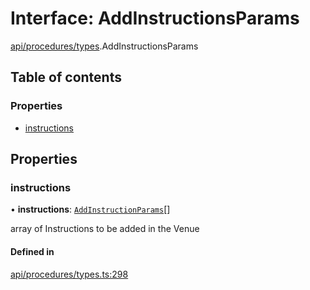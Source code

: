 # Interface: AddInstructionsParams

[api/procedures/types](../wiki/api.procedures.types).AddInstructionsParams

## Table of contents

### Properties

- [instructions](../wiki/api.procedures.types.AddInstructionsParams#instructions)

## Properties

### instructions

• **instructions**: [`AddInstructionParams`](../wiki/api.procedures.types.AddInstructionParams)[]

array of Instructions to be added in the Venue

#### Defined in

[api/procedures/types.ts:298](https://github.com/PolymathNetwork/polymesh-sdk/blob/c37bc05d/src/api/procedures/types.ts#L298)
